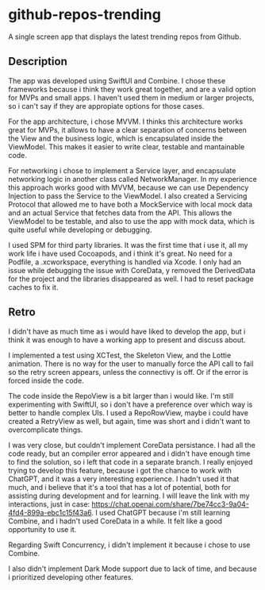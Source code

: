 # github-repos-trending
A single screen app that displays the latest trending repos from Github.

## Description

The app was developed using SwiftUI and Combine. I chose these frameworks because i think they work great together, and are a valid option for MVPs and small apps. I haven't used them in medium or larger projects, so i can't say if they are appropiate options for those cases.

For the app architecture, i chose MVVM. I thinks this architecture works great for MVPs, it allows to have a clear separation of concerns between the View and the business logic, which is encapsulated inside the ViewModel. This makes it easier to write clear, testable and mantainable code.

For networking i chose to implement a Service layer, and encapsulate networking logic in another class called NetworkManager. In my experience this approach works good with MVVM, because we can use Dependency Injection to pass the Service to the ViewModel. I also created a Servicing Protocol that allowed me to have both a MockService with local mock data and an actual Service that fetches data from the API. This allows the ViewModel to be testable, and also to use the app with mock data, which is quite useful while developing or debugging.

I used SPM for third party libraries. It was the first time that i use it, all my work life i have used Cocoapods, and i think it's great. No need for a Podfile, a .xcworkspace, everything is handled via Xcode. I only had an issue while debugging the issue with CoreData, y removed the DerivedData for the project and the libraries disappeared as well. I had to reset package caches to fix it.

## Retro

I didn't have as much time as i would have liked to develop the app, but i think it was enough to have a working app to present and discuss about.

I implemented a test using XCTest, the Skeleton View, and the Lottie animation. There is no way for the user to manually force the API call to fail so the retry screen appears, unless the connectivy is off. Or if the error is forced inside the code.

The code inside the RepoView is a bit larger than i would like. I'm still experimenting with SwiftUI, so i don't have a preference over which way is better to handle complex UIs. I used a RepoRowView, maybe i could have created a RetryView as well, but again, time was short and i didn't want to overcomplicate things.

I was very close, but couldn't implement CoreData persistance. I had all the code ready, but an compiler error appeared and i didn't have enough time to find the solution, so i left that code in a separate branch. I really enjoyed trying to develop this feature, because i got the chance to work with ChatGPT, and it was a very interesting experience. I hadn't used it that much, and i believe that it's a tool that has a lot of potential, both for assisting during development and for learning. I will leave the link with my interactions, just in case: https://chat.openai.com/share/7be74cc3-9a04-4fd4-899a-ebc1c15f43a6.
I used ChatGPT because i'm still learning Combine, and i hadn't used CoreData in a while. It felt like a good opportunity to use it.

Regarding Swift Concurrency, i didn't implement it because i chose to use Combine.

I also didn't implement Dark Mode support due to lack of time, and because i prioritized developing other features.
